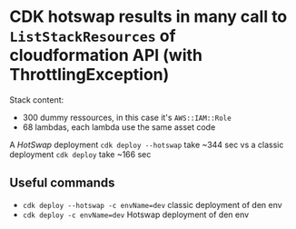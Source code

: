
# CDK hotswap results in many call to `ListStackResources` of cloudformation API (with ThrottlingException)

Stack content: 
 * 300 dummy ressources, in this case it's `AWS::IAM::Role`
 * 68 lambdas, each lambda use the same asset code

A *HotSwap* deployment `cdk deploy --hotswap`  take ~344 sec vs a classic deployment `cdk deploy` take ~166 sec


## Useful commands

 * `cdk deploy --hotswap -c envName=dev`   classic deployment of den env
 * `cdk deploy -c envName=dev`   Hotswap deployment of den env
